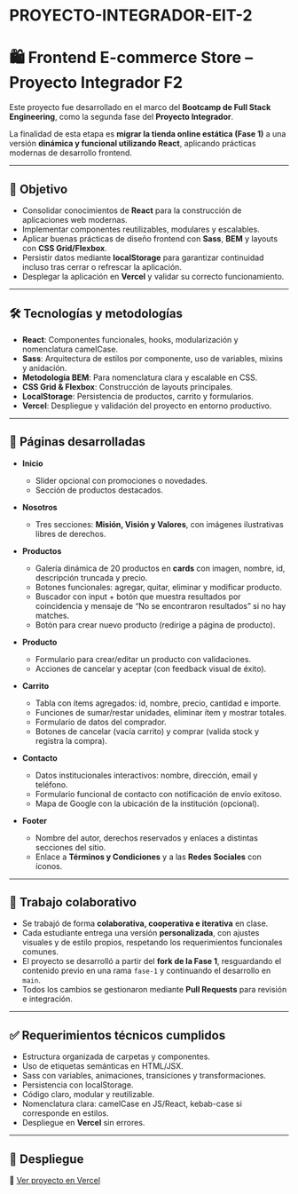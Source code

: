 # PROYECTO-INTEGRADOR-EIT-2

# 🛍️ Frontend E-commerce Store – Proyecto Integrador F2  

Este proyecto fue desarrollado en el marco del **Bootcamp de Full Stack Engineering**, como la segunda fase del **Proyecto Integrador**.  

La finalidad de esta etapa es **migrar la tienda online estática (Fase 1)** a una versión **dinámica y funcional utilizando React**, aplicando prácticas modernas de desarrollo frontend.

---

## 🎯 Objetivo  

- Consolidar conocimientos de **React** para la construcción de aplicaciones web modernas.  
- Implementar componentes reutilizables, modulares y escalables.  
- Aplicar buenas prácticas de diseño frontend con **Sass**, **BEM** y layouts con **CSS Grid/Flexbox**.  
- Persistir datos mediante **localStorage** para garantizar continuidad incluso tras cerrar o refrescar la aplicación.  
- Desplegar la aplicación en **Vercel** y validar su correcto funcionamiento.  

---

## 🛠️ Tecnologías y metodologías  

- **React**: Componentes funcionales, hooks, modularización y nomenclatura camelCase.  
- **Sass**: Arquitectura de estilos por componente, uso de variables, mixins y anidación.  
- **Metodología BEM**: Para nomenclatura clara y escalable en CSS.  
- **CSS Grid & Flexbox**: Construcción de layouts principales.  
- **LocalStorage**: Persistencia de productos, carrito y formularios.  
- **Vercel**: Despliegue y validación del proyecto en entorno productivo.  

---

## 📄 Páginas desarrolladas  

- **Inicio**  
  - Slider opcional con promociones o novedades.  
  - Sección de productos destacados.  

- **Nosotros**  
  - Tres secciones: **Misión, Visión y Valores**, con imágenes ilustrativas libres de derechos.  

- **Productos**  
  - Galería dinámica de 20 productos en **cards** con imagen, nombre, id, descripción truncada y precio.  
  - Botones funcionales: agregar, quitar, eliminar y modificar producto.  
  - Buscador con input + botón que muestra resultados por coincidencia y mensaje de “No se encontraron resultados” si no hay matches.  
  - Botón para crear nuevo producto (redirige a página de producto).  

- **Producto**  
  - Formulario para crear/editar un producto con validaciones.  
  - Acciones de cancelar y aceptar (con feedback visual de éxito).  

- **Carrito**  
  - Tabla con ítems agregados: id, nombre, precio, cantidad e importe.  
  - Funciones de sumar/restar unidades, eliminar ítem y mostrar totales.  
  - Formulario de datos del comprador.  
  - Botones de cancelar (vacía carrito) y comprar (valida stock y registra la compra).  

- **Contacto**  
  - Datos institucionales interactivos: nombre, dirección, email y teléfono.  
  - Formulario funcional de contacto con notificación de envío exitoso.  
  - Mapa de Google con la ubicación de la institución (opcional).  

- **Footer**  
  - Nombre del autor, derechos reservados y enlaces a distintas secciones del sitio.  
  - Enlace a **Términos y Condiciones** y a las **Redes Sociales** con íconos.  

---

## 🤝 Trabajo colaborativo  

- Se trabajó de forma **colaborativa, cooperativa e iterativa** en clase.  
- Cada estudiante entrega una versión **personalizada**, con ajustes visuales y de estilo propios, respetando los requerimientos funcionales comunes.  
- El proyecto se desarrolló a partir del **fork de la Fase 1**, resguardando el contenido previo en una rama `fase-1` y continuando el desarrollo en `main`.  
- Todos los cambios se gestionaron mediante **Pull Requests** para revisión e integración.  

---

## ✅ Requerimientos técnicos cumplidos  

- Estructura organizada de carpetas y componentes.  
- Uso de etiquetas semánticas en HTML/JSX.  
- Sass con variables, animaciones, transiciones y transformaciones.  
- Persistencia con localStorage.  
- Código claro, modular y reutilizable.  
- Nomenclatura clara: camelCase en JS/React, kebab-case si corresponde en estilos.  
- Despliegue en **Vercel** sin errores.  

---

## 🚀 Despliegue  

🔗 [Ver proyecto en Vercel](https://proyecto-integrador-f2.vercel.app/)  
